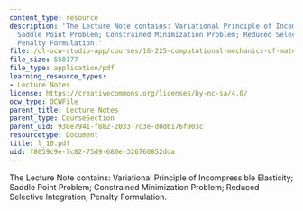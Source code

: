 ```yaml
---
content_type: resource
description: 'The Lecture Note contains: Variational Principle of Incompressible Elasticity;
  Saddle Point Problem; Constrained Minimization Problem; Reduced Selective Integration;
  Penalty Formulation.'
file: /ol-ocw-studio-app/courses/16-225-computational-mechanics-of-materials-fall-2003/f8059c9e7c8275d9680e326760852dda_l_10.pdf
file_size: 558177
file_type: application/pdf
learning_resource_types:
- Lecture Notes
license: https://creativecommons.org/licenses/by-nc-sa/4.0/
ocw_type: OCWFile
parent_title: Lecture Notes
parent_type: CourseSection
parent_uid: 930e7941-f882-2033-7c3e-d0d6176f903c
resourcetype: Document
title: l_10.pdf
uid: f8059c9e-7c82-75d9-680e-326760852dda
---
```

The Lecture Note contains: Variational Principle of Incompressible Elasticity; Saddle Point Problem; Constrained Minimization Problem; Reduced Selective Integration; Penalty Formulation.